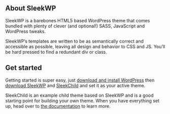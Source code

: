 ## About SleekWP

SleekWP is a barebones HTML5 based WordPress theme that comes bundled with plenty of clever (and optional!) SASS, JavaScript and WordPress tweaks.

SleekWP’s templates are written to be as semantically correct and accessible as possible, leaving all design and behavior to CSS and JS. You’ll be hard pressed to find a redundant div or class.

## Get started

Getting started is super easy, just [download and install WordPress](//wordpress.org) then [download SleekWP](//github.com/powerbuoy/SleekWP/master.zip) and [SleekChild](//github.com/powerbuoy/SleekChild/master.zip) and set it as your active theme.

SleekChild is an example child theme based on SleekWP and is a good starting point for building your own theme. When you have everything set up, head over to [the documentation](//sleekwp.com/documentation/) to learn more.
